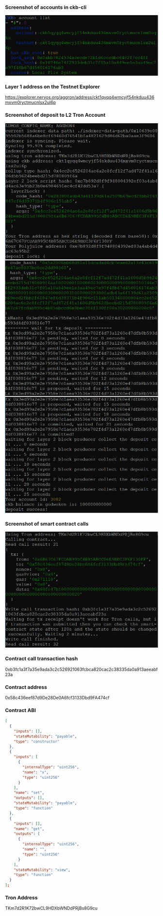 ### Screenshot of accounts in ckb-cli

![](1.png)

### Layer 1 address on the Testnet Explorer
https://explorer.nervos.org/aggron/address/ckt1qyqq4wmcyjf54nkduu436mxvm0ryctmucnlsx2ul6p

### Screenshot of deposit to L2 Tron Account
![](2.png)
![](3.png)
![](4.png)
### Screenshot of smart contract calls

![](5.png)

### Contract call transaction hash
0xb3fc1a3f7a35e9ada3c2c526921063fcbca820cac2c38335da0a913aeeabf23a

### Contract address
0x58c436eef87d9De28De0A6fcf3133Dbd9FA474cf

### Contract ABI
```json
[
  {
    "inputs": [],
    "stateMutability": "payable",
    "type": "constructor"
  },
  {
    "inputs": [
      {
        "internalType": "uint256",
        "name": "x",
        "type": "uint256"
      }
    ],
    "name": "set",
    "outputs": [],
    "stateMutability": "payable",
    "type": "function"
  },
  {
    "inputs": [],
    "name": "get",
    "outputs": [
      {
        "internalType": "uint256",
        "name": "",
        "type": "uint256"
      }
    ],
    "stateMutability": "view",
    "type": "function"
  }
];
```

### Tron Address
TKm7d2R1K72bwCL9HDXbWNDdPRjBs8G9cu